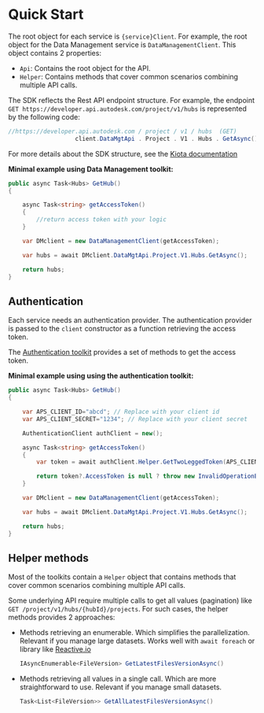# Quick Start

The root object for each service is `{service}Client`. For example, the root object for the Data Management service is `DataManagementClient`.
This object contains 2 properties:

- `Api`: Contains the root object for the API.
- `Helper`: Contains methods that cover common scenarios combining multiple API calls.

The SDK reflects the Rest API endpoint structure. For example, the endpoint `GET https://developer.api.autodesk.com/project/v1/hubs` is represented by the following code:

````csharp
//https://developer.api.autodesk.com / project / v1 / hubs  (GET)
                   client.DataMgtApi . Project . V1 . Hubs . GetAsync()
````

For more details about the SDK structure, see the [Kiota documentation](https://learn.microsoft.com/en-us/openapi/kiota/request-builders)

**Minimal example using Data Management toolkit:**

```csharp
public async Task<Hubs> GetHub()
{

    async Task<string> getAccessToken()
    {
        //return access token with your logic
    }

    var DMclient = new DataManagementClient(getAccessToken);

    var hubs = await DMclient.DataMgtApi.Project.V1.Hubs.GetAsync();

    return hubs;
}
```

## Authentication

Each service needs an authentication provider. The authentication provider is passed to the `client` constructor as a function retrieving the access token.

The [Authentication toolkit](https://adsk-duszykf.github.io/Adsk.Platform.Toolkit/docs/Authentication/README.html) provides a set of methods to get the access token.

**Minimal example using using the authentication toolkit:**

````csharp
public async Task<Hubs> GetHub()
{

    var APS_CLIENT_ID="abcd"; // Replace with your client id
    var APS_CLIENT_SECRET="1234"; // Replace with your client secret

    AuthenticationClient authClient = new();

    async Task<string> getAccessToken()
    {
        var token = await authClient.Helper.GetTwoLeggedToken(APS_CLIENT_ID, APS_CLIENT_SECRET, [ AuthenticationScope.DataRead]);

        return token?.AccessToken is null ? throw new InvalidOperationException() : token.AccessToken;
    }

    var DMclient = new DataManagementClient(getAccessToken);

    var hubs = await DMclient.DataMgtApi.Project.V1.Hubs.GetAsync();

    return hubs;
}
````

## Helper methods

Most of the toolkits contain a `Helper` object that contains methods that cover common scenarios combining multiple API calls.

Some underlying API require multiple calls to get all values (pagination) like `GET /project/v1/hubs/{hubId}/projects`. For such cases, the helper methods provides 2 approaches:

- Methods retrieving an enumerable. Which simplifies the parallelization. Relevant if you manage large datasets. Works well with `await foreach` or library like [Reactive.io](https://github.com/dotnet/reactive)

    ```csharp
    IAsyncEnumerable<FileVersion> GetLatestFilesVersionAsync()
    ```

- Methods retrieving all values in a single call. Which are more straightforward to use. Relevant if you manage small datasets.

    ```csharp
    Task<List<FileVersion>> GetAllLatestFilesVersionAsync()
    ```
